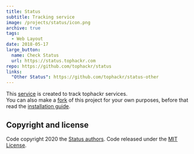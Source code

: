 ```yaml
---
title: Status
subtitle: Tracking service
image: /projects/status/icon.png
archive: true
tags:
  - Web Layout
date: 2018-05-17
large_button:
  name: Check Status
  url: https://status.tophackr.com
repo: https://github.com/tophackr/status
links:
  "Other Status": https://github.com/tophackr/status-other
---
```


This [service][status] is created to track tophackr services.  
You can also make a [fork] of this project for your own purposes, before that read the [installation guide][guide].

## Copyright and license

Code copyright 2020 the [Status authors][authors]. Code released under the [MIT License][license].

[status]: https://status.tophackr.com
[fork]: https://gitlab.com/tophackr/status/-/forks/new
[guide]: https://github.com/tophackr/status/wiki
[authors]: https://github.com/tophackr/status/graphs/contributors
[license]: https://github.com/tophackr/status/blob/master/LICENSE